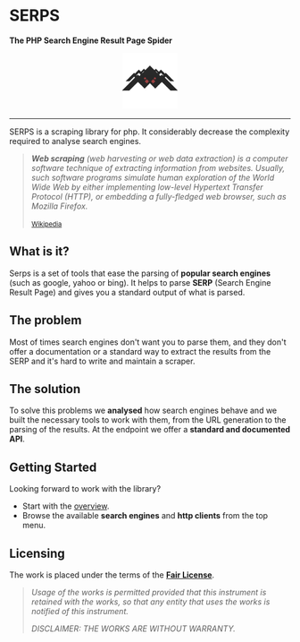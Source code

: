 SERPS
=====

**The PHP Search Engine Result Page Spider**

<center><img class="frameless-image" style="max-height:100px" src="images/logo.png"/></center>


---

SERPS is a scraping library for php. It considerably decrease the complexity required to analyse search engines.


> <cite>**Web scraping** (web harvesting or web data extraction) is a computer software technique of extracting 
> information from websites. Usually, such software programs simulate human exploration of the World Wide Web 
> by either implementing low-level Hypertext Transfer Protocol (HTTP), 
> or embedding a fully-fledged web browser, such as Mozilla Firefox.</cite>
>
> <small>[Wikipedia](https://en.wikipedia.org/wiki/Web_scraping)</small>


What is it?
-----------

Serps is a set of tools that ease the parsing of **popular search engines** (such as google, yahoo or bing).
It helps to parse **SERP** (Search Engine Result Page) and gives you a standard output of what is parsed.

The problem
-----------

Most of times search engines don't want you to parse them, and they don't offer a documentation or a standard way 
to extract the results from the SERP and it's hard to write and maintain a scraper.

The solution
------------

To solve this problems we **analysed** how search engines behave and we built the necessary tools to
work with them, from the URL generation to the parsing of the results. 
At the endpoint we offer a **standard and documented API**.

Getting Started
---------------

Looking forward to work with the library? 

- Start with the [overview](overview.md).
- Browse the available **search engines** and **http clients** from the top menu.

Licensing
---------

The work is placed under the terms of the [**Fair License**](https://github.com/serp-scrape/serps/blob/master/LICENSE).

> <cite>Usage of the works is permitted provided that this instrument is retained with the works, 
> so that any entity that uses the works is notified of this instrument.</cite>
>
> <cite>DISCLAIMER: THE WORKS ARE WITHOUT WARRANTY.</cite>